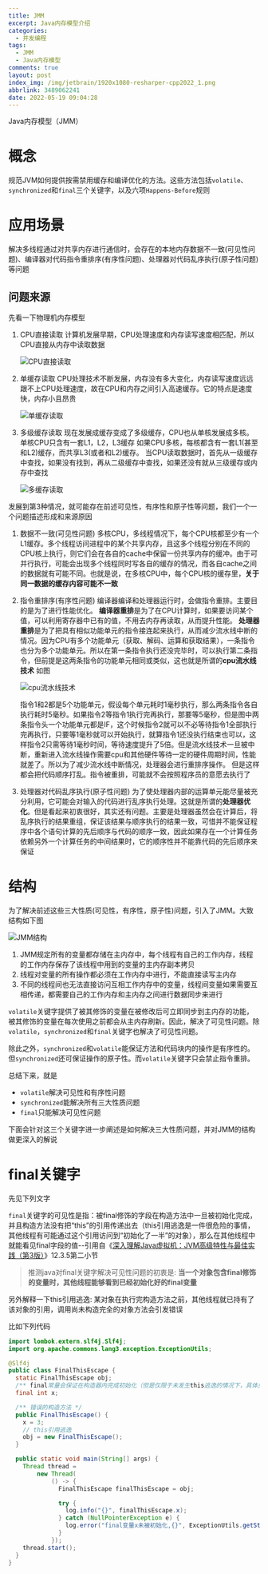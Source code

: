 ```yaml
---
title: JMM
excerpt: Java内存模型介绍
categories:
  - 并发编程
tags:
  - JMM
  - Java内存模型
comments: true
layout: post
index_img: /img/jetbrain/1920x1080-resharper-cpp2022_1.png
abbrlink: 3489062241
date: 2022-05-19 09:04:28
---
```


Java内存模型（JMM）

# 概念

规范JVM如何提供按需禁用缓存和编译优化的方法。这些方法包括`volatile`、`synchronized`和`final`三个关键字，以及六项`Happens-Before`规则

# 应用场景

解决多线程通过对共享内存进行通信时，会存在的本地内存数据不一致(可见性问题)、编译器对代码指令重排序(有序性问题)、处理器对代码乱序执行(原子性问题)等问题

## 问题来源

先看一下物理机内存模型
1. CPU直接读取
   计算机发展早期，CPU处理速度和内存读写速度相匹配，所以CPU直接从内存中读取数据

   ![CPU直接读取](img/jmm/85AB4E9C-2FEA-4A13-875D-7A9144E9CC73.png)

2. 单缓存读取
   CPU处理技术不断发展，内存没有多大变化，内存读写速度远远跟不上CPU处理速度，故在CPU和内存之间引入高速缓存。它的特点是速度快，内存小且昂贵
   
   ![单缓存读取](img/jmm/307BCD65-8BC7-499A-8D83-C863A077F650.png)

3. 多级缓存读取
   现在发展成缓存变成了多级缓存，CPU也从单核发展成多核。单核CPU只含有一套L1，L2，L3缓存
   如果CPU多核，每核都含有一套L1(甚至和L2)缓存，而共享L3(或者和L2)缓存。
   当CPU读取数据时，首先从一级缓存中查找，如果没有找到，再从二级缓存中查找，如果还没有就从三级缓存或内存中查找

   ![多缓存读取](img/jmm/35D9AB1D-EC54-4E2C-9995-CB9C27254149.png)

发展到第3种情况，就可能存在前述可见性，有序性和原子性等问题，我们一个一个问题描述形成和来源原因

1. 数据不一致(可见性问题)
   多核CPU，多线程情况下，每个CPU核都至少有一个L1缓存。多个线程访问进程中的某个共享内存，且这多个线程分别在不同的CPU核上执行，则它们会在各自的cache中保留一份共享内存的缓冲。由于可并行执行，可能会出现多个线程同时写各自的缓存的情况，而各自cache之间的数据就有可能不同。也就是说，在多核CPU中，每个CPU核的缓存里，**关于同一数据的缓存内容可能不一致**
2. 指令重排序(有序性问题)
   编译器编译和处理器运行时，会做指令重排。主要目的是为了进行性能优化。
   **编译器重排**是为了在CPU计算时，如果要访问某个值，可以利用寄存器中已有的值，不用去内存再读取，从而提升性能。
   **处理器重排**是为了把具有相似功能单元的指令接连起来执行，从而减少流水线中断的情况。因为CPU有多个功能单元（获取、解码、运算和获取结果），一条指令也分为多个功能单元。所以在第一条指令执行还没完毕时，可以执行第二条指令，但前提是这两条指令的功能单元相同或类似，这也就是所谓的**cpu流水线技术**
   如图

   ![cpu流水线技术](img/jmm/65F691E0-B889-4B29-9C9A-7A0AD805332D.png)

   指令1和2都是5个功能单元，假设每个单元耗时1毫秒执行，那么两条指令各自执行耗时5毫秒。如果指令2等指令1执行完再执行，那要等5毫秒，但是图中两条指令头一个功能单元都是IF，这个时候指令2就可以不必等待指令1全部执行完再执行，只要等1毫秒就可以开始执行，就算指令1还没执行结束也可以，这样指令2只需等待1毫秒时间，等待速度提升了5倍。但是流水线技术一旦被中断，重新进入流水线操作需要cpu和其他硬件等待一定的硬件周期时间，性能就差了。所以为了减少流水线中断情况，处理器会进行重排序操作。
   但是这样都会把代码顺序打乱。指令被重排，可能就不会按照程序员的意愿去执行了
3. 处理器对代码乱序执行(原子性问题)
   为了使处理器内部的运算单元能尽量被充分利用，它可能会对输入的代码进行乱序执行处理。这就是所谓的**处理器优化**。但是看起来初衷很好，其实还有问题。主要是处理器虽然会在计算后，将乱序执行的结果重组，保证该结果与顺序执行的结果一致，可惜并不能保证程序中各个语句计算的先后顺序与代码的顺序一致，因此如果存在一个计算任务依赖另外一个计算任务的中间结果时，它的顺序性并不能靠代码的先后顺序来保证

# 结构

为了解决前述这些三大性质(可见性，有序性，原子性)问题，引入了JMM。大致结构如下图

![JMM结构](img/jmm/36282CBE-203E-4955-A412-517A0CF04BC4.png)

1. JMM规定所有的变量都存储在主内存中，每个线程有自己的工作内存，线程的工作内存保存了该线程中用到的变量的主内存副本拷贝
2. 线程对变量的所有操作都必须在工作内存中进行，不能直接读写主内存
3. 不同的线程间也无法直接访问互相工作内存中的变量，线程间变量如果需要互相传递，都需要自己的工作内存和主内存之间进行数据同步来进行

`volatile`关键字提供了被其修饰的变量在被修改后可立即同步到主内存的功能，被其修饰的变量在每次使用之前都会从主内存刷新。因此，解决了可见性问题。除`volatile`，`synchronized`和`final`关键字也解决了可见性问题。

除此之外，`synchronized`和`volatile`能保证方法和代码块内的操作是有序性的。但`synchronized`还可保证操作的原子性。而`volatile`关键字只会禁止指令重排。

总结下来，就是

* `volatile`解决可见性和有序性问题
* `synchronized`能解决所有三大性质问题
* `final`只能解决可见性问题

下面会针对这三个关键字进一步阐述是如何解决三大性质问题，并对JMM的结构做更深入的解说


# final关键字

先见下列文字

`final`关键字的可见性是指：被final修饰的字段在构造方法中一旦被初始化完成，并且构造方法没有把“this”的引用传递出去（this引用逃逸是一件很危险的事情，其他线程有可能通过这个引用访问到“初始化了一半”的对象），那么在其他线程中就能看见final字段的值--引用自《[深入理解Java虚拟机：JVM高级特性与最佳实践（第3版）](https://weread.qq.com/web/bookDetail/cf1320d071a1a78ecf19254)》12.3.5第二小节

>推测java对final关键字解决可见性问题的初衷是: **当一个对象包含final修饰的变量时，其他线程能够看到已经初始化好的final变量**

另外解释一下this引用逃逸:
某对象在执行完构造方法之前，其他线程就已持有了该对象的引用，调用尚未构造完全的对象方法会引发错误

比如下列代码
``` java
import lombok.extern.slf4j.Slf4j;
import org.apache.commons.lang3.exception.ExceptionUtils;

@Slf4j
public class FinalThisEscape {
  static FinalThisEscape obj;
  /** final常量会保证在构造器内完成初始化（但是仅限于未发生this逃逸的情况下，具体见多线程对final保证可见性的实现） */
  final int x;

  /** 错误的构造方法 */
  public FinalThisEscape() {
    x = 3;
    // this引用逃逸
    obj = new FinalThisEscape();
  }

  public static void main(String[] args) {
    Thread thread =
        new Thread(
            () -> {
              FinalThisEscape finalThisEscape = obj;

              try {
                log.info("{}", finalThisEscape.x);
              } catch (NullPointerException e) {
                log.error("final变量x未被初始化,{}", ExceptionUtils.getStackTrace(e));
              }
            });
    thread.start();
  }
}
```

